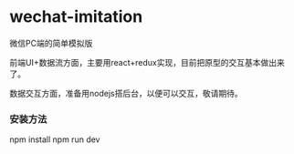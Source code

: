 # wechat-imitation
微信PC端的简单模拟版

前端UI+数据流方面，主要用react+redux实现，目前把原型的交互基本做出来了。

数据交互方面，准备用nodejs搭后台，以便可以交互，敬请期待。


### 安装方法
npm install
npm run dev
